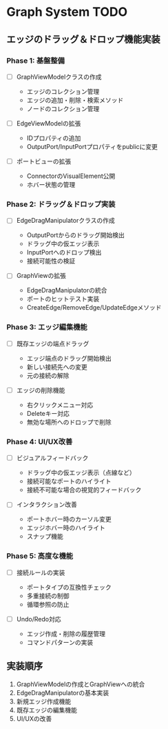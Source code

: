 # Graph System TODO

## エッジのドラッグ＆ドロップ機能実装

### Phase 1: 基盤整備
- [ ] GraphViewModelクラスの作成
  - エッジのコレクション管理
  - エッジの追加・削除・検索メソッド
  - ノードのコレクション管理

- [ ] EdgeViewModelの拡張
  - IDプロパティの追加
  - OutputPort/InputPortプロパティをpublicに変更

- [ ] ポートビューの拡張
  - ConnectorのVisualElement公開
  - ホバー状態の管理

### Phase 2: ドラッグ＆ドロップ実装
- [ ] EdgeDragManipulatorクラスの作成
  - OutputPortからのドラッグ開始検出
  - ドラッグ中の仮エッジ表示
  - InputPortへのドロップ検出
  - 接続可能性の検証

- [ ] GraphViewの拡張
  - EdgeDragManipulatorの統合
  - ポートのヒットテスト実装
  - CreateEdge/RemoveEdge/UpdateEdgeメソッド

### Phase 3: エッジ編集機能
- [ ] 既存エッジの端点ドラッグ
  - エッジ端点のドラッグ開始検出
  - 新しい接続先への変更
  - 元の接続の解除

- [ ] エッジの削除機能
  - 右クリックメニュー対応
  - Deleteキー対応
  - 無効な場所へのドロップで削除

### Phase 4: UI/UX改善
- [ ] ビジュアルフィードバック
  - ドラッグ中の仮エッジ表示（点線など）
  - 接続可能なポートのハイライト
  - 接続不可能な場合の視覚的フィードバック

- [ ] インタラクション改善
  - ポートホバー時のカーソル変更
  - エッジホバー時のハイライト
  - スナップ機能

### Phase 5: 高度な機能
- [ ] 接続ルールの実装
  - ポートタイプの互換性チェック
  - 多重接続の制御
  - 循環参照の防止

- [ ] Undo/Redo対応
  - エッジ作成・削除の履歴管理
  - コマンドパターンの実装

## 実装順序
1. GraphViewModelの作成とGraphViewへの統合
2. EdgeDragManipulatorの基本実装
3. 新規エッジ作成機能
4. 既存エッジの編集機能
5. UI/UXの改善